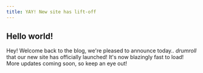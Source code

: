 ```yaml
---
title: YAY! New site has lift-off
---
```


## Hello world!

Hey! Welcome back to the blog, we're pleased to announce today.. *drumroll* that our new site has officially launched! It's now blazingly fast to load! More updates coming soon, so keep an eye out!

